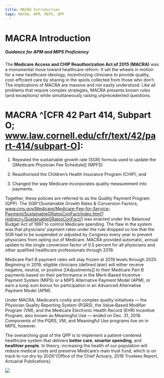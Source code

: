 ```yaml
---
title: MACRA Introduction
tags: MACRA, APM, MIPS, QPP
---
```

# MACRA Introduction
##### Guidance for APM and MIPS Proficiency

The **Medicare Access and CHIP Reauthorization Act of 2015 (MACRA)** was a monumental move toward healthcare reform. It set the wheels in motion for a new healthcare ideology, incentivizing clinicians to provide quality, cost-efficient care by sharing in the spoils collected from those who don’t. The implications of MACRA are massive and not easily understood. Like all problems that require complex strategies, MACRA presents known rules (and exceptions) while simultaneously raising unprecedented questions.

# MACRA ^[CFR 42 Part 414, Subpart O; www.law.cornell.edu/cfr/text/42/part-414/subpart-O]:
1. Repealed the sustainable growth rate (SGR) formula used to update the [[Medicare Physician Fee Schedule]] (MPFS)

2. Reauthorized the Children’s Health Insurance Program (CHIP); and
 
3. Changed the way Medicare incorporates quality measurement into payments.

Together, these policies are referred to as the Quality Payment Program (QPP). The SGR^[Sustainable Growth Rates & Conversion Factors; www.cms.gov/Medicare/Medicare-Fee-for-Service-Payment/SustainableGRatesConFact/index.html?redirect=/SustainableGRatesConFact/] was enacted under the Balanced Budget Act of 1997 to control Medicare spending. The flaw in the system was that physicians’ payment rates under the rule dropped so low that the SGR had to be suspended or adjusted by Congress every year to prevent physicians from opting out of Medicare. MACRA provided automatic, annual update to the single conversion factor of 0.5 percent for all physicians and other qualified healthcare professionals through 2019. 

Medicare Part B payment rates will stay frozen at 2019 levels through 2025. Beginning in 2019, eligible clinicians (defined later) will either receive negative, neutral, or positive [[Adjustments]] to their Medicare Part B payments based on their performance in the Merit-Based Incentive Payment System (MIPS) or a MIPS Alternative Payment Model (APM), or earn a lump sum bonus for participation in an Advanced Alternative Payment Model (APM).

Under MACRA, Medicare’s costly and complex quality initiatives — the Physician Quality Reporting System (PQRS), the Value‐Based Modifier Program (VM), and the Medicare Electronic Health Record (EHR) Incentive Program, also known as Meaningful Use — ended on Dec. 31, 2018. Components of the PQRS, VM, and Meaningful Use programs live on in MIPS, however.

The overarching goal of the QPP is to implement a patient-centered healthcare system that delivers **better care**, **smarter spending**, and **healthier people**. In theory, increasing the health of our population will reduce medical costs and preserve Medicare’s main trust fund, which is on track to run dry by 2026^[Office of the Chief Actuary, 2018 Trustees Report, Actuarial Publications].


![](https://i.imgur.com/EIK5tl7.png)
